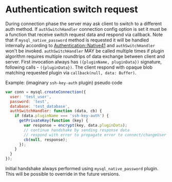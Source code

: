 # Authentication switch request

During connection phase the server may ask client to switch to a different auth method.
If `authSwitchHandler` connection config option is set it must be a function that receive
switch request data and respond via callback. Note that if `mysql_native_password` method is
requested it will be handled internally according to [Authentication::Native41]( https://dev.mysql.com/doc/internals/en/secure-password-authentication.html#packet-Authentication::Native41) and
`authSwitchHandler` won't be invoked. `authSwitchHandler` MAY be called multiple times if
plugin algorithm requires multiple roundtrips of data exchange between client and server.
First invocation always has `({pluginName, pluginData})` signature, following calls - `({pluginData})`.
The client respond with opaque blob matching requested plugin via `callback(null, data: Buffer)`.

Example: (imaginary `ssh-key-auth` plugin) pseudo code

```js
var conn = mysql.createConnection({
  user: 'test_user',
  password: 'test',
  database: 'test_database',
  authSwitchHandler: function (data, cb) {
    if (data.pluginName === 'ssh-key-auth') {
      getPrivateKey(function (key) {
        var response = encrypt(key, data.pluginData);
        // continue handshake by sending response data
        // respond with error to propagate error to connect/changeUser handlers
        cb(null, response);
      });
    }
  }
});
```

Initial handshake always performed using `mysql_native_password` plugin. This will be possible to override in the future versions.
